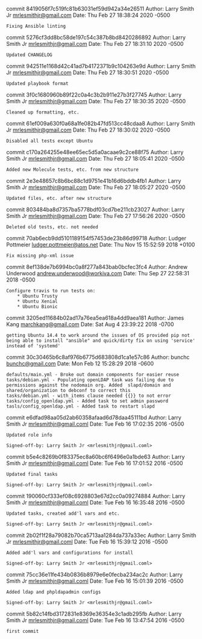 commit 8419056f7c519fc81b63031ef59d942a34e26511
Author: Larry Smith Jr <mrlesmithjr@gmail.com>
Date:   Thu Feb 27 18:38:24 2020 -0500

    Fixing Ansible linting

commit 5276cf3dd8bc58de197c54c387b8bd8420286892
Author: Larry Smith Jr <mrlesmithjr@gmail.com>
Date:   Thu Feb 27 18:31:10 2020 -0500

    Updated CHANGELOG

commit 942511e1168d42c41ad7b4172371b9c104263e9d
Author: Larry Smith Jr <mrlesmithjr@gmail.com>
Date:   Thu Feb 27 18:30:51 2020 -0500

    Updated playbook format

commit 3f0c1680960b89f22c0a4c3b2b911e27b3f27745
Author: Larry Smith Jr <mrlesmithjr@gmail.com>
Date:   Thu Feb 27 18:30:35 2020 -0500

    Cleaned up formatting, etc.

commit 61ef009a630f0a68a1fe082b47fd513cc48cdaa8
Author: Larry Smith Jr <mrlesmithjr@gmail.com>
Date:   Thu Feb 27 18:30:02 2020 -0500

    Disabled all tests except Ubuntu

commit c170a264255e48ee65ec5d5a0acaae9c2ce88f75
Author: Larry Smith Jr <mrlesmithjr@gmail.com>
Date:   Thu Feb 27 18:05:41 2020 -0500

    Added new Molecule tests, etc. from new structure

commit 2e3e48657c8b6bc88c1d9751e41b16d6bddb4fb1
Author: Larry Smith Jr <mrlesmithjr@gmail.com>
Date:   Thu Feb 27 18:05:27 2020 -0500

    Updated files, etc. after new structure

commit 803484ba8d7357ba5778bdf03cd7be211cb23027
Author: Larry Smith Jr <mrlesmithjr@gmail.com>
Date:   Thu Feb 27 17:56:26 2020 -0500

    Deleted old tests, etc. not needed

commit 70ab6ecb9dd5101189154f57453de23b86d99718
Author: Ludger Pottmeier <ludger.pottmeier@atos.net>
Date:   Thu Nov 15 15:52:59 2018 +0100

    Fix missing php-xml issue

commit 8ef138de7b6994bc0a8f277a843bab0bcfec3fc4
Author: Andrew Underwood <andrew.underwood@workiva.com>
Date:   Thu Sep 27 22:58:31 2018 -0500

    Configure travis to run tests on:
        * Ubuntu Trusty
        * Ubuntu Xenial
        * Ubuntu Bionic

commit 3205ed11684b02ad17a76ea5ea618a4dd9aea181
Author: James Kang <marchkang@gmail.com>
Date:   Sat Aug 4 23:39:22 2018 -0700

    getting Ubuntu 14.4 to work around the issues of OS provided pip not
    being able to install "ansible" and quick/dirty fix on using 'service'
    instead of 'systemd'

commit 30c30465b6c8af976b6775d683808d1ca1e57c86
Author: bunchc <bunchc@gmail.com>
Date:   Mon Feb 12 15:28:29 2018 -0600

    defaults/main.yml - Broke out domain components for easier reuse
    tasks/debian.yml - Populating openLDAP task was failing due to permissions against the nodomain org. Added  slapd/domain and shared/organization to debconf to correct this
    tasks/debian.yml - with_items clause needed {{}} to not error
    tasks/config_openldap.yml - Added task to set admin password
    tasls/config_openldap.yml - Added task to restart slapd

commit e6dfad98aa05d2ab60358afaad6d78daa45111bd
Author: Larry Smith Jr <mrlesmithjr@gmail.coml>
Date:   Tue Feb 16 17:02:35 2016 -0500

    Updated role info
    
    Signed-off-by: Larry Smith Jr <mrlesmithjr@gmail.coml>

commit b5e4c8269b0f83375ec8a60bc6f6496e0a1bde63
Author: Larry Smith Jr <mrlesmithjr@gmail.coml>
Date:   Tue Feb 16 17:01:52 2016 -0500

    Updated final tasks
    
    Signed-off-by: Larry Smith Jr <mrlesmithjr@gmail.coml>

commit 190060cf333ef08c6928803e67d2cc0a09274884
Author: Larry Smith Jr <mrlesmithjr@gmail.coml>
Date:   Tue Feb 16 16:35:48 2016 -0500

    Updated tasks, created add'l vars and etc.
    
    Signed-off-by: Larry Smith Jr <mrlesmithjr@gmail.coml>

commit 2b02f1f28a79082b70ca5713aa1284da737a33ec
Author: Larry Smith Jr <mrlesmithjr@gmail.coml>
Date:   Tue Feb 16 15:39:12 2016 -0500

    Added add'l vars and configurations for install
    
    Signed-off-by: Larry Smith Jr <mrlesmithjr@gmail.coml>

commit 75cc36e11fe434b0836b8979e6e0fecba234ac2c
Author: Larry Smith Jr <mrlesmithjr@gmail.coml>
Date:   Tue Feb 16 15:01:39 2016 -0500

    Added ldap and phpldapadmin configs
    
    Signed-off-by: Larry Smith Jr <mrlesmithjr@gmail.coml>

commit 5b82c14fbd3172831e8369e36354e3c1adb295fb
Author: Larry Smith Jr <mrlesmithjr@gmail.coml>
Date:   Tue Feb 16 13:47:54 2016 -0500

    first commit
